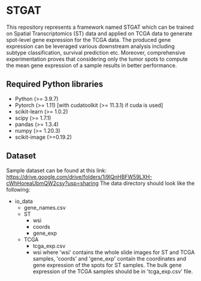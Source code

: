 # STGAT
This repository represents a framework named STGAT which can be trained on Spatial Transcriptomics (ST) data and applied on TCGA data to generate spot-level gene expression for the TCGA data. The produced gene expression can be leveraged various downstream analysis including subtype classification, survival prediction etc. Moreover, comprehensive experimentation proves that considering only the tumor spots to compute the mean gene expression of a sample results in better performance.

## Required Python libraries
- Python (>= 3.9.7)
- Pytorch (>= 1.11) [with cudatoolkit (>= 11.3.1) if cuda is used]
- scikit-learn (>= 1.0.2)
- scipy (>= 1.7.1)
- pandas (>= 1.3.4)
- numpy (>= 1.20.3)
- scikit-image (>=0.19.2)

## Dataset
Sample dataset can be found at this link: https://drive.google.com/drive/folders/1j9lQnHBFW59LXH-cWhHoreaUbmQW2csy?usp=sharing
The data directory should look like the following:
- io_data
   - gene_names.csv
   - ST
      - wsi
      - coords
      - gene_exp
    - TCGA
      - tcga_exp.csv
      - wsi
where 'wsi' contains the whole slide images for ST and TCGA samples, 'coords' and 'gene_exp' contain the coordinates and gene expression of the spots for ST samples. The bulk gene expression of the TCGA samples should be in 'tcga_exp.csv' file.
